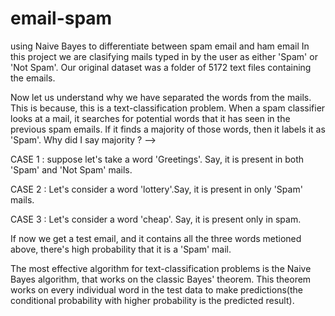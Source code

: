 # email-spam
using Naive Bayes to differentiate between spam email and ham email
In this project we are clasifying mails typed in by the user as either 'Spam' or 'Not Spam'. Our original dataset was a folder of 5172 text files containing the emails.

Now let us understand why we have separated the words from the mails. This is because, this is a text-classification problem. When a spam classifier looks at a mail, it searches for potential words that it has seen in the previous spam emails. If it finds a majority of those words, then it labels it as 'Spam'. Why did I say majority ? -->

CASE 1 : suppose let's take a word 'Greetings'. Say, it is present in both 'Spam' and 'Not Spam' mails.

CASE 2 : Let's consider a word 'lottery'.Say, it is present in only 'Spam' mails.

CASE 3 : Let's consider a word 'cheap'. Say, it is present only in spam.

If now we get a test email, and it contains all the three words metioned above, there's high probability that it is a 'Spam' mail.

The most effective algorithm for text-classification problems is the Naive Bayes algorithm, that works on the classic Bayes' theorem. This theorem works on every individual word in the test data to make predictions(the conditional probability with higher probability is the predicted result).
